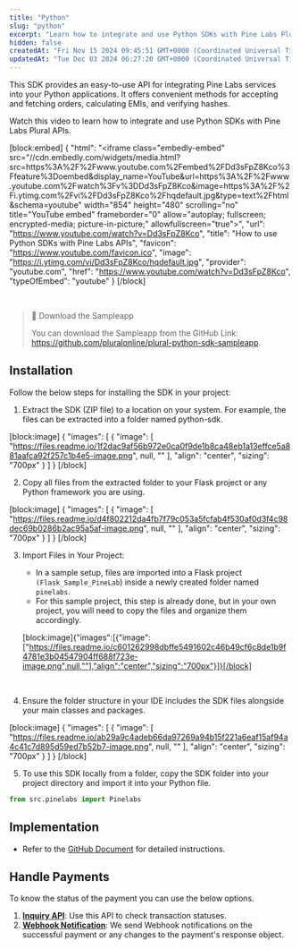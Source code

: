 ```yaml
---
title: "Python"
slug: "python"
excerpt: "Learn how to integrate and use Python SDKs with Pine Labs Plural APIs."
hidden: false
createdAt: "Fri Nov 15 2024 09:45:51 GMT+0000 (Coordinated Universal Time)"
updatedAt: "Tue Dec 03 2024 06:27:20 GMT+0000 (Coordinated Universal Time)"
---
```

This SDK provides an easy-to-use API for integrating Pine Labs services into your Python applications. It offers convenient methods for accepting and fetching orders, calculating EMIs, and verifying hashes.

Watch this video to learn how to integrate and use Python SDKs with Pine Labs Plural APIs. 

[block:embed]
{
  "html": "<iframe class=\"embedly-embed\" src=\"//cdn.embedly.com/widgets/media.html?src=https%3A%2F%2Fwww.youtube.com%2Fembed%2FDd3sFpZ8Kco%3Ffeature%3Doembed&display_name=YouTube&url=https%3A%2F%2Fwww.youtube.com%2Fwatch%3Fv%3DDd3sFpZ8Kco&image=https%3A%2F%2Fi.ytimg.com%2Fvi%2FDd3sFpZ8Kco%2Fhqdefault.jpg&type=text%2Fhtml&schema=youtube\" width=\"854\" height=\"480\" scrolling=\"no\" title=\"YouTube embed\" frameborder=\"0\" allow=\"autoplay; fullscreen; encrypted-media; picture-in-picture;\" allowfullscreen=\"true\"></iframe>",
  "url": "https://www.youtube.com/watch?v=Dd3sFpZ8Kco",
  "title": "How to use Python SDKs with Pine Labs APIs",
  "favicon": "https://www.youtube.com/favicon.ico",
  "image": "https://i.ytimg.com/vi/Dd3sFpZ8Kco/hqdefault.jpg",
  "provider": "youtube.com",
  "href": "https://www.youtube.com/watch?v=Dd3sFpZ8Kco",
  "typeOfEmbed": "youtube"
}
[/block]


<br />

> 📘 Download the Sampleapp
> 
> You can download the Sampleapp from the GitHub Link: <https://github.com/pluralonline/plural-python-sdk-sampleapp>.

## Installation

Follow the below steps for installing the SDK in your project:

1. Extract the SDK (ZIP file) to a location on your system. For example, the files can be extracted into a folder named python-sdk.

[block:image]
{
  "images": [
    {
      "image": [
        "https://files.readme.io/1f2dac9af56b972e0ca0f9de1b8ca48eb1a13effce5a881aafca92f257c1b4e5-image.png",
        null,
        ""
      ],
      "align": "center",
      "sizing": "700px"
    }
  ]
}
[/block]


2. Copy all files from the extracted folder to your Flask project or any Python framework you are using.

[block:image]
{
  "images": [
    {
      "image": [
        "https://files.readme.io/d4f802212da4fb7f79c053a5fcfab4f530af0d3f4c98dec69b0286b2ac95a5af-image.png",
        null,
        ""
      ],
      "align": "center",
      "sizing": "700px"
    }
  ]
}
[/block]


3. Import Files in Your Project:

   - In a sample setup, files are imported into a Flask project `(Flask_Sample_PineLab`) inside a newly created folder named `pinelabs`.
   - For this sample project, this step is already done, but in your own project, you will need to copy the files and organize them accordingly.

   [block:image]{"images":[{"image":["https://files.readme.io/c601262998dbffe5491602c46b49cf6c8de1b9f4781e3b04547904ff688f723e-image.png",null,""],"align":"center","sizing":"700px"}]}[/block]

   <br />
4. Ensure the folder structure in your IDE includes the SDK files alongside your main classes and packages.

[block:image]
{
  "images": [
    {
      "image": [
        "https://files.readme.io/ab29a9c4adeb66da97269a94b15f221a6eaf15af94a4c41c7d895d59ed7b52b7-image.png",
        null,
        ""
      ],
      "align": "center",
      "sizing": "700px"
    }
  ]
}
[/block]


5. To use this SDK locally from a folder, copy the SDK folder into your project directory and import it into your Python file.

```python Python
from src.pinelabs import Pinelabs
```

## Implementation

- Refer to the <a href="https://github.com/pluralonline/plural-python-sdk" target="_blank">GitHub Document</a> for detailed instructions.

## Handle Payments

To know the status of the payment you can use the below options.

1. **<a href="<https://developer.pluralonline.com/v2.0/reference/payment-inquiry-refund" target="_blank">Inquiry API</a>**: Use this API to check transaction statuses.
2. **<a href="https://developer.pluralonline.com/v2.0/docs/developer-tools-webhook" target="_blank">Webhook Notification</a>**: We send Webhook notifications on the successful payment or any changes to the payment's response object.
